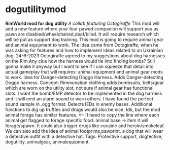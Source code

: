# dogutilitymod

**RimWorld mod for dog utility**
*A collab featuring Octogiraffe*
This mod will add a new feature where your four pawed companion will support you as pawn are disabled/wheelchaired,deaf/blind. It will require research which will be put as support dog training. This mod is going to require animal gear and animal equipment to work.
The idea came from Octogiraffe, when he was asking for features and how to implement ideas related to an Ukrainian dog. 24-6-2023 Octogiraffe agreed to my suggestions about dog harnesses on the Rim.Any clue how the harness would tie into finding bombs? Still gonna make it anyway but I want to see if I can squeeze that detail into actual gameplay that will requires: animal equipment and animal gear mods to work.
Idea for Danger-detecting Doggo Harness.  Adds Danger-detecting Doggo harness. Concept: Rimmunation clothing adds bombsuits, belts/gear which are worn on the utility slot, not sure if animal gear has functional slots. I want the bomb/EMP detector to be implemented in the dog harness and it will emit an alarm sound to warn others. I have found the perfect sound sample in .ogg format. Detects IEDs in enemy bases. Additional functions to dig up truffles and drugs would also be nice. Idk, but the mod animal forage has similar features. <--! I need to copy the line where each animal get flagged to forage specific food. animal base → item it will forage/spawn. It could also trigger drugs like cocaine and heroin/smokeleaf. We can also add the idea of animal footprints,pawprint. a dog that will wear a detective outfit with a detective hat.
Tags: Protective support, dogtective, dogutility, animalgear, animalequipment.
